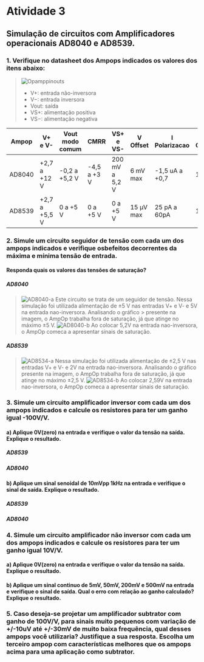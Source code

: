 # Atividade 3
## Simulação de circuitos com Amplificadores operacionais AD8040 e AD8539.
### 1. Verifique no datasheet dos Ampops indicados os valores dos itens abaixo:

>
>![Opamppinouts](https://user-images.githubusercontent.com/12564754/102247973-6bac1180-3edf-11eb-9dbc-ea5f073403fe.png)
>
> * V+: entrada não-inversora
> * V−: entrada inversora
> * Vout: saída
> * VS+: alimentação positiva
> * VS−: alimentação negativa
>

| Ampop  |    V+ e V-   |  Vout modo comum  | CMRR  | VS+ e VS- | V Offset | I Polarizacao | I Consumo | G Malha aberta | Impedância entrada |
--- | ---  | --- | ---| --- | ---| --- | ---| --- | --- 
| AD8040 |+2,7 a +12 V| -0,2 a +5,2 V| -4,5 a +3 V| 200 mV a 5,2 V  |   6 mV max |-1,5 uA a +0,7   | 1.3 mA  |±4 V |  6 MΩ e 2 pF      |
| AD8539 |  +2,7 a +5,5 V   |   0 a +5 V    | 0 a +5 V    |    0 a +5 V    | 15 µV max  |25 pA a 60pA  | 180 µA  |    +0,1 a +7 V    |       10 KΩ e 300 pF      |
  
### 2. Simule um circuito seguidor de tensão com cada um dos ampops indicados e verifique osbefeitos decorrentes da máxima e mínima tensão de entrada.

#### Responda quais os valores das tensões de saturação?

##### AD8040
> ![AD8040-a](https://user-images.githubusercontent.com/12564754/113762392-e9926380-96ee-11eb-8859-31a416cf17eb.PNG)
> Este circuito se trata de um seguidor de tensão. Nessa simulação foi utilizada alimentação de ±5 V nas entradas V+ e V- e 5V na entrada nao-inversora. Analisando o gráfico > presente na imagem, o AmpOp trabalha fora de saturação, já que atinge no máximo ±5 V. 
> ![AD8040-b](https://user-images.githubusercontent.com/12564754/113762037-886a9000-96ee-11eb-80c2-3f106d2c4073.PNG)
> Ao colocar 5,2V na entrada nao-inversora, o AmpOp comeca a apresentar sinais de saturação.

##### AD8539
> ![AD8534-a](https://user-images.githubusercontent.com/12564754/113763196-c916d900-96ef-11eb-9bba-3d73700b4cdd.PNG)
> Nessa simulação foi utilizada alimentação de ±2,5 V nas entradas V+ e V- e 2V na entrada nao-inversora. Analisando o gráfico  presente na imagem, o AmpOp trabalha fora de saturação, já que atinge no máximo ±2,5 V. 
> ![AD8534-b](https://user-images.githubusercontent.com/12564754/113763614-3dea1300-96f0-11eb-9abc-fe497f3f6b13.PNG)
> Ao colocar 2,59V na entrada nao-inversora, o AmpOp comeca a apresentar sinais de saturação.

### 3. Simule um circuito amplificador inversor com cada um dos ampops indicados e calcule os resistores para ter um ganho igual -100V/V. 

#### a) Aplique 0V(zero) na entrada e verifique o valor da tensão na saída. Explique o resultado.
##### AD8539
##### AD8040
#### b) Aplique um sinal senoidal de 10mVpp 1kHz na entrada e verifique o sinal de saída. Explique o resultado.
##### AD8539
##### AD8040
### 4. Simule um circuito amplificador não inversor com cada um dos ampops indicados e calcule os resistores para ter um ganho igual 10V/V.

#### a) Aplique 0V(zero) na entrada e verifique o valor da tensão na saída. Explique o resultado.
#### b) Aplique um sinal continuo de 5mV, 50mV, 200mV e 500mV na entrada e verifique o sinal de saída. Qual o erro com relação ao ganho calculado? Explique o resultado.

### 5. Caso deseja-se projetar um amplificador subtrator com ganho de 100V/V, para sinais muito pequenos com variação de +/-10uV até +/-30mV de muito baixa frequência, qual desses ampops você utilizaria? Justifique a sua resposta. Escolha um terceiro ampop com características melhores que os ampops acima para uma aplicação como subtrator.
